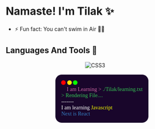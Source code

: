 # Namaste! I'm Tilak :sparkles:

- ⚡ Fun fact: You can't swim in Air 🍃🍃

## Languages And Tools :brain:

<p>
      <style>
        p {
          text-align: center;
        }
        p img {
          margin: auto 4px;
          /* transform: translateY(0px) scale(1); */
          transition: all 0.2s linear;
        }
        p img:hover {
          transform: translateY(-5px) scale(1.01);
        }
      </style>
      <img
        src="https://img.shields.io/badge/css3-%231572B6.svg?style=for-the-badge&logo=css3&logoColor=white"
        alt="CSS3"
      />
      <img
        src="https://img.shields.io/badge/tailwindcss-%2338B2AC.svg?style=for-the-badge&logo=tailwind-css&logoColor=white"
        alt=""
      />
      <img
        src="https://img.shields.io/badge/html5-%23E34F26.svg?style=for-the-badge&logo=html5&logoColor=white"
        alt=""
      />
      <img
        src="https://img.shields.io/badge/javascript-%23323330.svg?style=for-the-badge&logo=javascript&logoColor=%23F7DF1E"
        alt=""
      />
    </p>
    <div
      class="box"
      style="
      margin: 15px auto;
        border-radius: 18px;
        border: 1px #fff solid;
        display: flex;
        flex-direction: column;
        height: fit-content;
        width: fit-content;
        padding: 15px;
        background-color: rgb(25, 6, 43);
        font-family: cursive;
        color: #ffffff;
        word-wrap: break-word;
      "
    >
      <div class="dots">
        <span
          style="
            display: inline-block;
            height: 12px;
            width: 12px;
            border-radius: 99px;
            background-color: rgb(255, 0, 0);
          "
        ></span>
        <span
          style="
            display: inline-block;
            height: 12px;
            width: 12px;
            border-radius: 99px;
            background-color: rgb(255, 230, 0);
          "
        ></span>
        <span
          style="
            display: inline-block;
            height: 12px;
            width: 12px;
            background-color: rgb(9, 255, 0);
            border-radius: 99px;
          "
        ></span>
      </div>
      <div class="text" >
        <span style="color: #cd67a5">&#129504 I am Learning >  </span>
        <span style="color: rgb(53, 197, 84)">./Tilak/learning.txt </span>
        <br>
        <span style="color: rgb(53, 197, 84)">> Rendering File.... </span>
        <br />
        -------
        <br />
        I am learning <span style="color: #fbff01">Javascript</span>
        <br />
        <span style="color: rgb(53, 127, 197)">Next is React &#127811</span>
        <br>
      </div>
    </div>
    <p>
      <img
        src="https://github-readme-streak-stats.herokuapp.com?user=Theorangehat&theme=ocean-gradient&border_radius=6&fire=DBEB18"
        alt=""
      />
    </p>
    <p style="display: inline-block">
      <img
        src="https://github-readme-stats.vercel.app/api?username=Theorangehat&show_icons=true&bg_color=45,0a98e8,64c2cf&title_color=fff&icon_color=fff&text_color=fff"
        alt=""
      />
    </p>
    <p style="display: inline-block">
      <img
        src="https://github-readme-stats.vercel.app/api/top-langs/?username=Theorangehat&bg_color=45,0a98e8,64c2cf&title_color=fff&icon_color=fff&text_color=fff"
        alt=""
      />
    </p>






